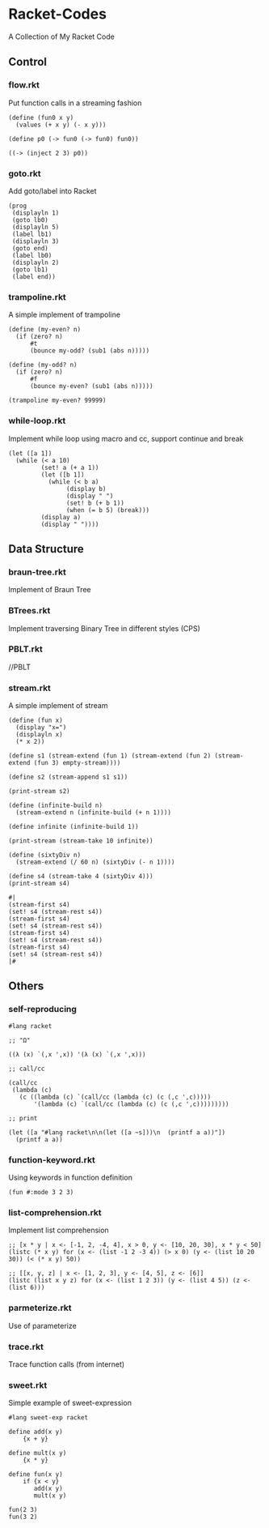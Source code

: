 # Racket-Codes

A Collection of My Racket Code

## Control

### flow.rkt

Put function calls in a streaming fashion

```racket
(define (fun0 x y)
  (values (+ x y) (- x y)))

(define p0 (-> fun0 (-> fun0) fun0))

((-> (inject 2 3) p0))
```

### goto.rkt

Add goto/label into Racket

```racket
(prog
 (displayln 1)
 (goto lb0)
 (displayln 5)
 (label lb1)
 (displayln 3)
 (goto end)
 (label lb0)
 (displayln 2)
 (goto lb1)
 (label end))
```

### trampoline.rkt

A simple implement of trampoline

```
(define (my-even? n)
  (if (zero? n)
      #t
      (bounce my-odd? (sub1 (abs n)))))

(define (my-odd? n)
  (if (zero? n)
      #f
      (bounce my-even? (sub1 (abs n)))))

(trampoline my-even? 99999)
```

### while-loop.rkt

Implement while loop using macro and cc, support continue and break

```racket
(let ([a 1])
  (while (< a 10)
         (set! a (+ a 1))
         (let ([b 1])
           (while (< b a)
                (display b)
                (display " ")
                (set! b (+ b 1))
                (when (= b 5) (break)))
         (display a)
         (display " "))))
```

## Data Structure

### braun-tree.rkt

Implement of Braun Tree

### BTrees.rkt

Implement traversing Binary Tree in different styles (CPS)

### PBLT.rkt

//PBLT

### stream.rkt

A simple implement of stream

```racket
(define (fun x)
  (display "x=")
  (displayln x)
  (* x 2))

(define s1 (stream-extend (fun 1) (stream-extend (fun 2) (stream-extend (fun 3) empty-stream))))

(define s2 (stream-append s1 s1))

(print-stream s2)

(define (infinite-build n)
  (stream-extend n (infinite-build (+ n 1))))

(define infinite (infinite-build 1))

(print-stream (stream-take 10 infinite))

(define (sixtyDiv n)
  (stream-extend (/ 60 n) (sixtyDiv (- n 1))))

(define s4 (stream-take 4 (sixtyDiv 4)))
(print-stream s4)

#|
(stream-first s4)
(set! s4 (stream-rest s4))
(stream-first s4)
(set! s4 (stream-rest s4))
(stream-first s4)
(set! s4 (stream-rest s4))
(stream-first s4)
(set! s4 (stream-rest s4))
|#
```

## Others

### self-reproducing

```
#lang racket

;; "Ω"

((λ (x) `(,x ',x)) '(λ (x) `(,x ',x)))

;; call/cc

(call/cc
 (lambda (c)
   (c ((lambda (c) `(call/cc (lambda (c) (c (,c ',c)))))
       '(lambda (c) `(call/cc (lambda (c) (c (,c ',c)))))))))

;; print

(let ([a "#lang racket\n\n(let ([a ~s]))\n  (printf a a))"])
  (printf a a))
```

### function-keyword.rkt

Using keywords in function definition

```racket
(fun #:mode 3 2 3)
```

### list-comprehension.rkt

Implement list comprehension

```racket
;; [x * y | x <- [-1, 2, -4, 4], x > 0, y <- [10, 20, 30], x * y < 50]
(listc (* x y) for (x <- (list -1 2 -3 4)) (> x 0) (y <- (list 10 20 30)) (< (* x y) 50))

;; [[x, y, z] | x <- [1, 2, 3], y <- [4, 5], z <- [6]]
(listc (list x y z) for (x <- (list 1 2 3)) (y <- (list 4 5)) (z <- (list 6)))
```

### parmeterize.rkt

Use of parameterize

### trace.rkt

Trace function calls (from internet)

### sweet.rkt

Simple example of sweet-expression

```racket
#lang sweet-exp racket

define add(x y)
    {x + y}

define mult(x y)
    {x * y}

define fun(x y)
    if {x < y}
       add(x y)
       mult(x y)

fun(2 3)
fun(3 2)
```